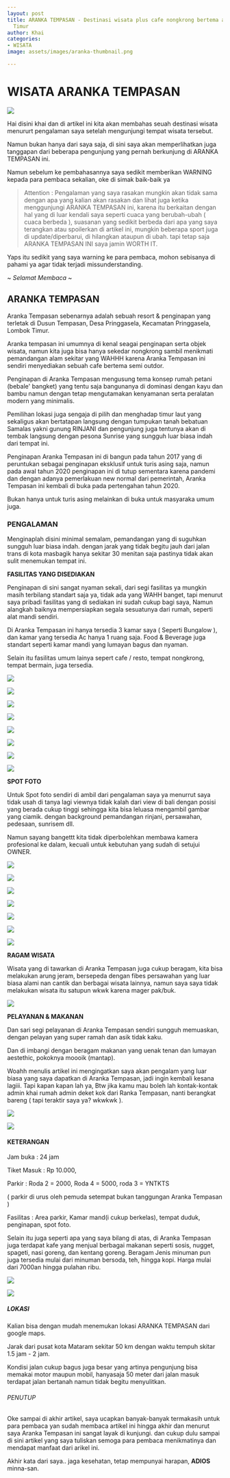 ```yaml
---
layout: post
title: ARANKA TEMPASAN - Destinasi wisata plus cafe nongkrong bertema alam di Lombok
  Timur
author: Khai
categories:
- WISATA
image: assets/images/aranka-thumbnail.png

---
```

# WISATA ARANKA TEMPASAN

![](https://khai.my.id/assets/images/penginapan.jpg)

Hai disini khai dan di artikel ini kita akan membahas seuah destinasi wisata menururt pengalaman saya setelah mengunjungi tempat wisata tersebut.

Namun bukan hanya dari saya saja, di sini saya akan memperlihatkan juga tanggapan dari beberapa pengunjung yang pernah berkunjung di ARANKA TEMPASAN ini.

Namun sebelum ke pembahasannya saya sedikit memberikan WARNING kepada para pembaca sekalian, oke di simak baik-baik ya

> Attention : Pengalaman yang saya rasakan mungkin akan tidak sama dengan apa yang kalian akan rasakan dan lihat juga ketika menggunjungi ARANKA TEMPASAN ini, karena itu berkaitan dengan hal yang di luar kendali saya seperti cuaca yang berubah-ubah ( cuaca berbeda ), suasanan yang sedikit berbeda dari apa yang saya terangkan atau spoilerkan di artikel ini, mungkin beberapa sport juga di update/diperbarui, di hilangkan ataupun di ubah. tapi tetap saja ARANKA TEMPASAN INI saya jamin WORTH IT.

Yaps itu sedikit yang saya warning ke para pembaca, mohon sebisanya di pahami ya agar tidak terjadi missunderstanding.

\~ _Selamat Membaca_ \~

## ARANKA TEMPASAN

Aranka Tempasan sebenarnya adalah sebuah resort & penginapan yang terletak di Dusun Tempasan, Desa Pringgasela, Kecamatan Pringgasela, Lombok Timur.

Aranka tempasan ini umumnya di kenal seagai penginapan serta objek wisata, namun kita juga bisa hanya sekedar nongkrong sambil menikmati pemandangan alam sekitar yang WAHHH karena Aranka Tempasan ini sendiri menyediakan sebuah cafe bertema semi outdor.

Penginapan di Aranka Tempasan mengusung tema konsep rumah petani (bebale' bangket) yang tentu saja bangunanya di dominasi dengan kayu dan bambu namun dengan tetap mengutamakan kenyamanan serta peralatan modern yang minimalis.

Pemilihan lokasi juga sengaja di pilih dan menghadap timur laut yang sekaligus akan bertatapan langsung dengan tumpukan tanah bebatuan Samalas yakni gunung RINJANI dan pengunjung juga tentunya akan di tembak langsung dengan pesona Sunrise yang sungguh luar biasa indah dari tempat ini.

Penginapan Aranka Tempasan ini di bangun pada tahun 2017 yang di peruntukan sebagai penginapan eksklusif untuk turis asing saja, namun pada awal tahun 2020 penginapan ini di tutup sementara karena pandemi dan dengan adanya pemerlakuan new normal dari pemerintah, Aranka Tempasan ini kembali di buka pada pertengahan tahun 2020.

Bukan hanya untuk turis asing melainkan di buka untuk masyaraka umum juga.

### PENGALAMAN

Menginaplah disini minimal semalam, pemandangan yang di suguhkan sungguh luar biasa indah. dengan jarak yang tidak begitu jauh dari jalan trans di kota masbagik hanya sekitar 30 menitan saja pastinya tidak akan sulit menemukan tempat ini.

**FASILITAS YANG DISEDIAKAN**

Penginapan di sini sangat nyaman sekali, dari segi fasilitas ya mungkin masih terbilang standart saja ya, tidak ada yang WAHH banget, tapi menurut saya pribadi fasilitas yang di sediakan ini sudah cukup bagi saya, Namun alangkah baiknya mempersiapkan segala sesuatunya dari rumah, seperti alat mandi sendiri.

Di Aranka Tempasan ini hanya tersedia 3 kamar saya ( Seperti Bungalow ), dan kamar yang tersedia Ac hanya 1 ruang saja. Food & Beverage juga standart seperti kamar mandi yang lumayan bagus dan nyaman.

Selain itu fasilitas umum lainya sepert cafe / resto, tempat nongkrong, tempat bermain, juga tersedia.

![](https://khai.my.id/assets/images/kamar-mandi.jpg)

![](https://khai.my.id/assets/images/penampakan-rumah-inap.jpg)

![](https://khai.my.id/assets/images/dalam-bebalek-tengah.jpg)

![](https://khai.my.id/assets/images/suasana-lampu-malam.jpg)

![](https://khai.my.id/assets/images/bebalek-tengah.jpg)

![](https://khai.my.id/assets/images/sanggar.jpg)

![](https://khai.my.id/assets/images/suasana-malam.jpg)

![](https://khai.my.id/assets/images/suasana-lampu-malam.jpg)

**SPOT FOTO**

Untuk Spot foto sendiri di ambil dari pengalaman saya ya menurrut saya tidak usah di tanya lagi viewnya tidak kalah dari view di bali dengan posisi yang berada cukup tinggi sehingga kita bisa leluasa mengambil gambar yang ciamik. dengan background pemandangan rinjani, persawahan, pedesaan, sunrisem dll.

Namun sayang bangettt kita tidak diperbolehkan membawa kamera profesional ke dalam, kecuali untuk kebutuhan yang sudah di setujui OWNER.

![](https://khai.my.id/assets/images/sunrise.jpg)

![](https://khai.my.id/assets/images/penginapan-terbaik.jpg)

![](https://khai.my.id/assets/images/rinjani-dengan-kucing.jpg)

![](https://khai.my.id/assets/images/pemandangan-langit-malam.jpg)

![](https://khai.my.id/assets/images/pajar.jpg)

![](https://khai.my.id/assets/images/pemandangan-rinjani.jpg)

![](https://khai.my.id/assets/images/bunga-dan-sawah.jpg)

**RAGAM WISATA**

Wisata yang di tawarkan di Aranka Tempasan juga cukup beragam, kita bisa melakukan arung jeram, bersepeda dengan fibes persawahan yang luar biasa alami nan cantik dan berbagai wisata lainnya, namun saya saya tidak melakukan wisata itu satupun wkwk karena mager pak/buk.

![](https://khai.my.id/assets/images/sungai.jpg)

**PELAYANAN & MAKANAN**

Dan sari segi pelayanan di Aranka Tempasan sendiri sungguh memuaskan, dengan pelayan yang super ramah dan asik tidak kaku.

Dan di imbangi dengan beragam makanan yang uenak tenan dan lumayan aestethic, pokoknya moooik (mantap).

Woahh menulis artikel ini mengingatkan saya akan pengalam yang luar biasa yang saya dapatkan di Aranka Tempasan, jadi ingin kembali kesana lagiii. Tapi kapan kapan lah ya, Btw jika kamu mau boleh lah kontak-kontak admin khai rumah admin deket kok dari Ranka Tempasan, nanti berangkat bareng ( tapi teraktir saya ya? wkwkwk ).

![](https://khai.my.id/assets/images/makan-malam.jpg)

![](https://khai.my.id/assets/images/begibung.jpg)

#### KETERANGAN

Jam buka : 24 jam

Tiket Masuk : Rp 10.000,

Parkir : Roda 2 = 2000, Roda 4 = 5000, roda 3 = YNTKTS

( parkir di urus oleh pemuda setempat bukan tanggungan Aranka Tempasan )

Fasilitas : Area parkir, Kamar mand(i cukup berkelas), tempat duduk, penginapan, spot foto.

Selain itu juga seperti apa yang saya bilang di atas, di Aranka Tempasan juga terdapat kafe yang menjual berbagai makanan seperti sosis, nugget, spageti, nasi goreng, dan kentang goreng. Beragam Jenis minuman pun juga tersedia mulai dari minuman bersoda, teh, hingga kopi. Harga mulai dari 7000an hingga pulahan ribu.

![](https://khai.my.id/assets/images/sore-hari.jpg)

![](https://khai.my.id/assets/images/caffe-sore.jpg)

##### LOKASI

Kalian bisa dengan mudah menemukan lokasi ARANKA TEMPASAN dari google maps.

Jarak dari pusat kota Mataram sekitar 50 km dengan waktu tempuh skitar 1.5 jam - 2 jam.

Kondisi jalan cukup bagus juga besar yang artinya pengunjung bisa memakai motor maupun mobil, hanyasaja 50 meter dari jalan masuk terdapat jalan bertanah namun tidak begitu menyulitkan.

###### PENUTUP

Oke sampai di akhir artikel, saya ucapkan banyak-banyak termakasih untuk para pembaca yan sudah membaca artikel ini hingga akhir dan menurut saya Aranka Tempasan ini sangat layak di kunjungi. dan cukup dulu sampai di sini artikel yang saya tuliskan semoga para pembaca menikmatinya dan mendapat manfaat dari arikel ini.

Akhir kata dari saya.. jaga kesehatan, tetap mempunyai harapan, **ADIOS** minna-san.